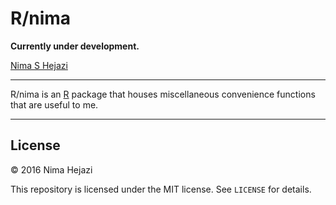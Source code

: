 # R/nima

__Currently under development.__

[Nima S Hejazi](http://nimahejazi.org)

---

R/nima is an [R](http://www.r-project.org) package that houses 
miscellaneous convenience functions that are useful to me.

---

## License

&copy; 2016 Nima Hejazi

This repository is licensed under the MIT license. See `LICENSE` for
details.
